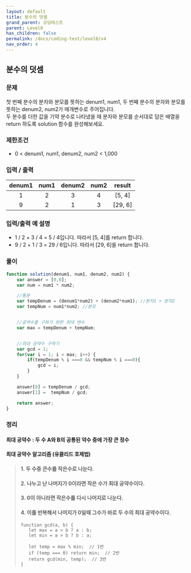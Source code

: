 ```yaml
---
layout: default
title: 분수의 덧셈
grand_parent: 코딩테스트
parent: Level0
has_children: false
permalink: /docs/coding-test/level0/v4
nav_order: 4
---
```



## **분수의 덧셈** 

### **문제** 

첫 번째 분수의 분자와 분모를 뜻하는 denum1, num1, 두 번째 분수의 분자와 분모를 뜻하는 denum2, num2가 매개변수로 주어집니다.  
두 분수를 더한 값을 기약 분수로 나타냈을 때 분자와 분모를 순서대로 담은 배열을 return 하도록 solution 함수를 완성해보세요.

### **제한조건**
- 0 < denum1, num1, denum2, num2 < 1,000

### **입력 / 출력**

|denum1  |num1  |denum2 |num2   |result |  
|:-----:|:-----:|:-----:|:-----:|:-----:|
|1      |2      |3      |4      |[5, 4] |
|9	    |2      |1      |3      |[29, 6]|

### **입력/출력 예 설명**
- 1 / 2 + 3 / 4 = 5 / 4입니다. 따라서 [5, 4]를 return 합니다.  
- 9 / 2 + 1 / 3 = 29 / 6입니다. 따라서 [29, 6]을 return 합니다.


### **풀이**

```js
function solution(denum1, num1, denum2, num2) {
    var answer = [0,0];
    var num = num1 * num2; 

    //통분
    var tempDenum = (denum1*num2) + (denum2*num1); //분자1 + 분자2 
    var tempNum = num1*num2; //분모


    //공약수를 구하기 위한 최대 변수
    var max = tempDenum + tempNum;  


    //최대 공약수 구하기
    var gcd = 1;
    for(var i = 1; i < max; i++) {
        if(tempDenum % i ===0 && tempNum % i ===0){
            gcd = i;
        }
    }

    answer[0] = tempDenum / gcd;
    answer[1] =  tempNum / gcd;

    return answer;
}
```

### **정리**

#### **최대 공약수 : 두 수 A와 B의 공통된 약수 중에 가장 큰 정수**
#### **최대 공약수 알고리즘 (유클리드 호제법)**
>#### 1. 두 수중 큰수를 작은수로 나눈다.  
>#### 2. 나누고 난 나머지가 0이라면 작은 수가 최대 공약수이다.  
>#### 3. 0이 아니라면 작은수를 다시 나머지로 나눈다.  
>#### 4. 이를 반복해서 나머지가 0일때 그수가 바로 두 수의 최대 공약수이다.  
>
>```
>function gcd(a, b) {
>    let max = a > b ? a : b;
>    let min = a > b ? b : a;
>    
>    let temp = max % min;  // 1번
>    if (temp === 0) return min;  // 2번
>    return gcd(min, temp);  // 3번
>}
>```
